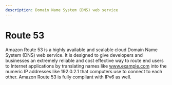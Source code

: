 ```yaml
---
description: Domain Name System (DNS) web service
---
```


# Route 53

Amazon Route 53 is a highly available and scalable cloud Domain Name System \(DNS\) web service. It is designed to give developers and businesses an extremely reliable and cost effective way to route end users to Internet applications by translating names like www.example.com into the numeric IP addresses like 192.0.2.1 that computers use to connect to each other. Amazon Route 53 is fully compliant with IPv6 as well.

